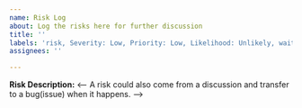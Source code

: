 ```yaml
---
name: Risk Log
about: Log the risks here for further discussion
title: ''
labels: 'risk, Severity: Low, Priority: Low, Likelihood: Unlikely, waiting for collaborator review'
assignees: ''

---
```


**Risk Description:**
<-- A risk could also come from a discussion and transfer to a bug(issue) when it happens. -->
